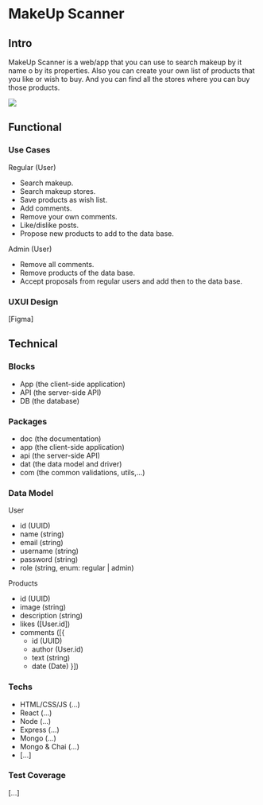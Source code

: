 # MakeUp Scanner

## Intro
MakeUp Scanner is a web/app that you can use to search makeup by it name o by its properties. 
Also you can create your own list of products that you like or wish to buy. 
And you can find all the stores where you can buy those products.

![](https://st5.depositphotos.com/6844612/67044/i/450/depositphotos_670442080-stock-photo-professional-makeup-tools-makeup-products.jpg)

## Functional

### Use Cases

Regular (User)
- Search makeup.
- Search makeup stores.
- Save products as wish list.
- Add comments.
- Remove your own comments.
- Like/dislike posts.
- Propose new products to add to the data base.

Admin (User)
- Remove all comments. 
- Remove products of the data base.
- Accept proposals from regular users and add then to the data base.

### UXUI Design
[Figma]

## Technical

### Blocks

- App (the client-side application)
- API (the server-side API)
- DB (the database)

### Packages

- doc (the documentation)
- app (the client-side application)
- api (the server-side API)
- dat (the data model and driver)
- com (the common validations, utils,...)

### Data Model

User
- id (UUID)
- name (string)
- email (string)
- username (string)
- password (string)
- role (string, enum: regular | admin)

Products
- id (UUID)
- image (string)
- description (string)
- likes ([User.id])
- comments ([{
  - id (UUID)
  - author (User.id)
  - text (string)
  - date (Date) }])

### Techs

- HTML/CSS/JS (...)
- React (...)
- Node (...)
- Express (...)
- Mongo (...)
- Mongo & Chai (...)
- [...]

### Test Coverage 
[...]